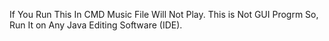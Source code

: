 If You Run This In CMD Music File Will Not Play.
This is Not GUI Progrm So, Run It on Any Java Editing Software (IDE).
